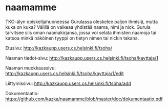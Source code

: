 ﻿# naamamme
TKO-älyn opiskelijahuoneessa Gurulassa oleskelee paljon ihmisiä, mutta kuka on kuka? Välillä on vaikeaa yhdistää naama, nimi ja nick. Gurula tarvitsee siis oman naamakirjansa, jossa voi selata ihmisten naamoja tai katsoa minkä näköinen tyyppi on tietyn nimen tai nickin takana.

  Etusivu: http://kazkaupp.users.cs.helsinki.fi/tsoha/
  
  Naaman tiedot-sivu: http://kazkaupp.users.cs.helsinki.fi/tsoha/kayttaja/1
  
  Naaman muokkaussivu: http://kazkaupp.users.cs.helsinki.fi/tsoha/kayttaja/1/edit
  
  Liittymissivu: http://kazkaupp.users.cs.helsinki.fi/tsoha/add

  Dokumentaatio: https://github.com/kazka/naamamme/blob/master/doc/dokumentaatio.pdf
